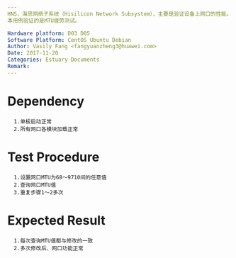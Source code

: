 ```yaml
---
HNS，海思网络子系统（Hisilicon Network Subsystem），主要是验证设备上网口的性能。
本用例验证的是MTU疲劳测试。

Hardware platform: D03 D05  
Software Platform: CentOS Ubuntu Debian 
Author: Vasily Fang <fangyuanzheng3@huawei.com>  
Date: 2017-11-20
Categories: Estuary Documents  
Remark:
---
```


# Dependency
```
  1.单板启动正常
  2.所有网口各模块加载正常
```

# Test Procedure
```
  1.设置网口MTU为68～9710间的任意值
  2.查询网口MTU值
  3.重复步骤1～2多次
```

# Expected Result
```
  1.每次查询MTU值都与修改的一致
  2.多次修改后、网口功能正常
```
